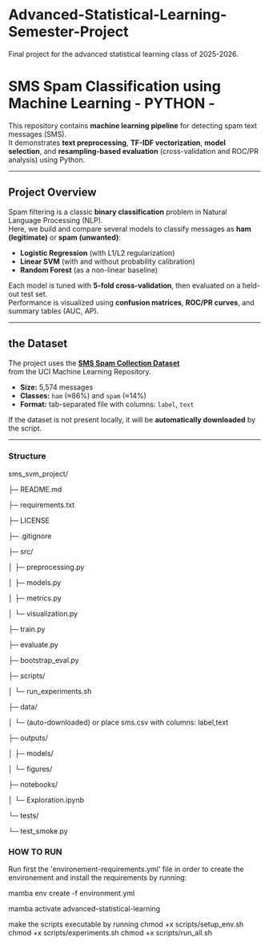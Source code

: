 # Advanced-Statistical-Learning-Semester-Project
Final project for the advanced statistical learning class of 2025-2026.

# SMS Spam Classification using Machine Learning - PYTHON -

This repository contains **machine learning pipeline** for detecting spam text messages (SMS).  
It demonstrates **text preprocessing**, **TF-IDF vectorization**, **model selection**, and **resampling-based evaluation** (cross-validation and ROC/PR analysis) using Python.

---

## Project Overview

Spam filtering is a classic **binary classification** problem in Natural Language Processing (NLP).  
Here, we build and compare several models to classify messages as **ham (legitimate)** or **spam (unwanted)**:

- **Logistic Regression** (with L1/L2 regularization)  
- **Linear SVM** (with and without probability calibration)  
- **Random Forest** (as a non-linear baseline)

Each model is tuned with **5-fold cross-validation**, then evaluated on a held-out test set.  
Performance is visualized using **confusion matrices**, **ROC/PR curves**, and summary tables (AUC, AP).

---

## the Dataset

The project uses the [**SMS Spam Collection Dataset**](https://archive.ics.uci.edu/ml/datasets/SMS+Spam+Collection)  
from the UCI Machine Learning Repository.

- **Size:** 5,574 messages  
- **Classes:** `ham` (≈86%) and `spam` (≈14%)  
- **Format:** tab-separated file with columns: `label`, `text`

If the dataset is not present locally, it will be **automatically downloaded** by the script.

---

### Structure
sms_svm_project/

├─ README.md

├─ requirements.txt

├─ LICENSE

├─ .gitignore

├─ src/

│ ├─ preprocessing.py

│ ├─ models.py

│ ├─ metrics.py

│ └─ visualization.py

├─ train.py

├─ evaluate.py

├─ bootstrap_eval.py

├─ scripts/

│ └─ run_experiments.sh

├─ data/

│ └─ (auto-downloaded) or place sms.csv with columns: label,text

├─ outputs/

│ ├─ models/

│ └─ figures/

├─ notebooks/

│ └─ Exploration.ipynb

└─ tests/

└─ test_smoke.py


### HOW TO RUN

Run first the 'environement-requirements.yml' file in order to create the environement and install the requirements
by running:


mamba env create -f environment.yml

mamba activate advanced-statistical-learning

make the scripts executable by running
chmod +x scripts/setup_env.sh
chmod +x scripts/experiments.sh
chmod +x scripts/run_all.sh

